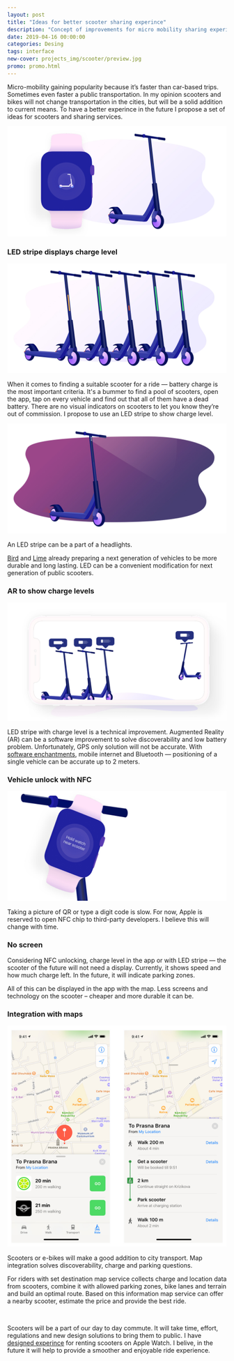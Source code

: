```yaml
---
layout: post
title: "Ideas for better scooter sharing experince"
description: "Concept of improvements for micro mobility sharing experince for scooters, e-bikes and shared transport"
date: 2019-04-16 00:00:00
categories: Desing
tags: interface
new-cover: projects_img/scooter/preview.jpg
promo: promo.html
---
```


Micro-mobility gaining popularity because it’s faster than car-based trips. Sometimes even faster a public transportation. In my opinion scooters and bikes will not change transportation in the cities, but will be a solid addition to current means. To have a better experince in the future I propose a set of ideas for scooters and sharing services.

<span class="p800">![Micro mobility scooters preview](/projects_img/scooter/preview.jpg)</span>

### LED stripe displays charge level

<span class="p1000">![Micro mobility scooters charging levels](/projects_img/scooter/charge.jpg)</span>

When it comes to finding a suitable scooter for a ride — battery charge is the most important criteria. It's a bummer to find a pool of scooters, open the app, tap on every vehicle and find out that all of them have a dead battery. There are no visual indicators on scooters to let you know they’re out of commission. I propose to use an LED stripe to show charge level.

<span class="p1000">![Micro mobility scooters charging levels](/projects_img/scooter/light.jpg)</span>

An LED stripe can be a part of a headlights.

[Bird](https://www.bird.co/zero/) and [Lime](https://www.li.me/second-street/lime-s-gen-3-electric-scooter-transform-micro-mobility) already preparing a next generation of vehicles to be more durable and long lasting. LED can be a convenient modification for next generation of public scooters.

### AR to show charge levels

<span class="p1000">![Micro mobility scooters charging levels](/projects_img/scooter/ar.jpg)</span>

LED stripe with charge level is a technical improvement. Augmented Reality (AR) can be a software improvement to solve discoverability and low battery problem. Unfortunately, GPS only solution will not be accurate. With [software enchantments](https://eng.uber.com/rethinking-gps/), mobile internet and Bluetooth — positioning of a single vehicle can be accurate up to 2 meters.

### Vehicle unlock with NFC

<span class="p1000">![Micro mobility scooters charging levels](/projects_img/scooter/nfc.jpg)</span>

Taking a picture of QR or type a digit code is slow. For now, Apple is reserved to open NFC chip to third-party developers. I believe this will change with time.

### No screen

Considering NFC unlocking, charge level in the app or with LED stripe — the scooter of the future will not need a display. Currently, it shows speed and how much charge left. In the future, it will indicate parking zones.

All of this can be displayed in the app with the map. Less screens and technology on the scooter – cheaper and more durable it can be.

### Integration with maps

<span class="p700">![Micro mobility scooters charging levels](/projects_img/scooter/map.jpg)</span>

Scooters or e-bikes will make a good addition to city transport. Map integration solves discoverability, charge and parking questions.

For riders with set destination map service collects charge and location data from scooters, combine it with allowed parking zones, bike lanes and terrain and build an optimal route. Based on this information map service can offer a nearby scooter, estimate the price and provide the best ride.

<br>

Scooters will be a part of our day to day commute. It will take time, effort, regulations and new design solutions to bring them to public. I have [designed experince](desing/2019/04/16/scooter-sharing-watch-app.html) for renting scooters on Apple Watch. I belive, in the future it will help to provide a smoother and enjoyable ride experience.